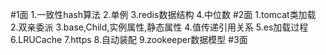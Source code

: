 #1面
1.一致性hash算法
2.单例
3.redis数据结构
4.中位数
#2面
1.tomcat类加载
2.双亲委派
3.base,Child,实例属性,静态属性
4.值传递引用关系
5.es加载过程
6.LRUCache
7.https
8.自动装配
9.zookeeper数据模型
#3面
